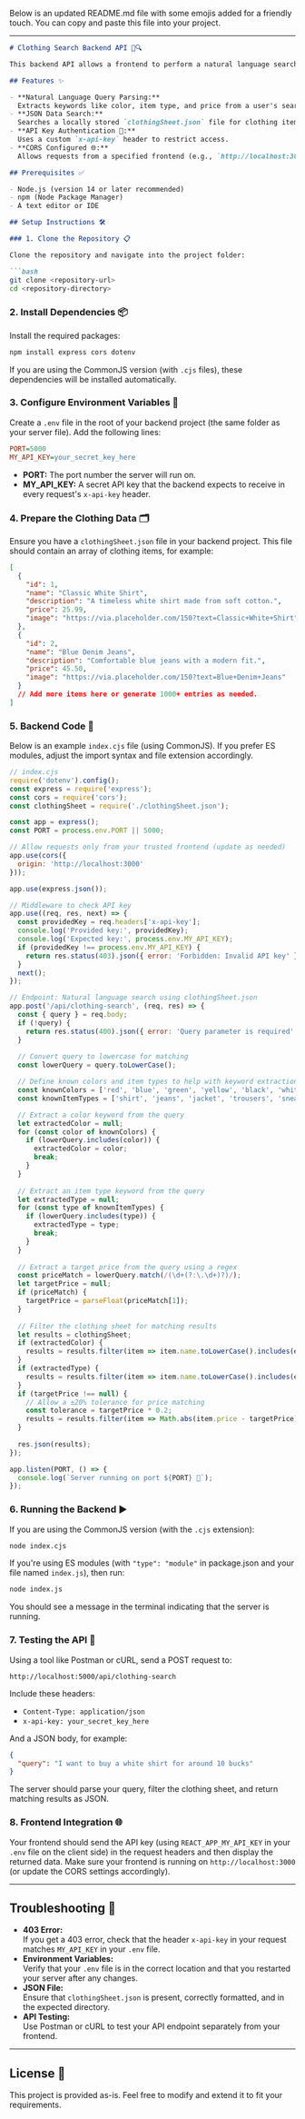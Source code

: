 Below is an updated README.md file with some emojis added for a friendly touch. You can copy and paste this file into your project.

---

```markdown
# Clothing Search Backend API 👕🔍

This backend API allows a frontend to perform a natural language search for clothing items. It extracts keywords (such as color, item type, and price) from a user’s query and then searches a pre-populated JSON "sheet" of clothing data to return the best matching results.

## Features ✨

- **Natural Language Query Parsing:**  
  Extracts keywords like color, item type, and price from a user's search query.
- **JSON Data Search:**  
  Searches a locally stored `clothingSheet.json` file for clothing items that match the query.
- **API Key Authentication 🔑:**  
  Uses a custom `x-api-key` header to restrict access.
- **CORS Configured 🌐:**  
  Allows requests from a specified frontend (e.g., `http://localhost:3000`).

## Prerequisites ✅

- Node.js (version 14 or later recommended)
- npm (Node Package Manager)
- A text editor or IDE

## Setup Instructions 🛠️

### 1. Clone the Repository 📋

Clone the repository and navigate into the project folder:

```bash
git clone <repository-url>
cd <repository-directory>
```

### 2. Install Dependencies 📦

Install the required packages:

```bash
npm install express cors dotenv
```

If you are using the CommonJS version (with `.cjs` files), these dependencies will be installed automatically.

### 3. Configure Environment Variables 🔧

Create a `.env` file in the root of your backend project (the same folder as your server file). Add the following lines:

```ini
PORT=5000
MY_API_KEY=your_secret_key_here
```

- **PORT:** The port number the server will run on.
- **MY_API_KEY:** A secret API key that the backend expects to receive in every request's `x-api-key` header.

### 4. Prepare the Clothing Data 🗂️

Ensure you have a `clothingSheet.json` file in your backend project. This file should contain an array of clothing items, for example:

```json
[
  {
    "id": 1,
    "name": "Classic White Shirt",
    "description": "A timeless white shirt made from soft cotton.",
    "price": 25.99,
    "image": "https://via.placeholder.com/150?text=Classic+White+Shirt"
  },
  {
    "id": 2,
    "name": "Blue Denim Jeans",
    "description": "Comfortable blue jeans with a modern fit.",
    "price": 45.50,
    "image": "https://via.placeholder.com/150?text=Blue+Denim+Jeans"
  }
  // Add more items here or generate 1000+ entries as needed.
]
```

### 5. Backend Code 📄

Below is an example `index.cjs` file (using CommonJS). If you prefer ES modules, adjust the import syntax and file extension accordingly.

```js
// index.cjs
require('dotenv').config();
const express = require('express');
const cors = require('cors');
const clothingSheet = require('./clothingSheet.json');

const app = express();
const PORT = process.env.PORT || 5000;

// Allow requests only from your trusted frontend (update as needed)
app.use(cors({
  origin: 'http://localhost:3000'
}));

app.use(express.json());

// Middleware to check API key
app.use((req, res, next) => {
  const providedKey = req.headers['x-api-key'];
  console.log('Provided key:', providedKey);
  console.log('Expected key:', process.env.MY_API_KEY);
  if (providedKey !== process.env.MY_API_KEY) {
    return res.status(403).json({ error: 'Forbidden: Invalid API key' });
  }
  next();
});

// Endpoint: Natural language search using clothingSheet.json
app.post('/api/clothing-search', (req, res) => {
  const { query } = req.body;
  if (!query) {
    return res.status(400).json({ error: 'Query parameter is required' });
  }
  
  // Convert query to lowercase for matching
  const lowerQuery = query.toLowerCase();

  // Define known colors and item types to help with keyword extraction
  const knownColors = ['red', 'blue', 'green', 'yellow', 'black', 'white', 'pink', 'orange', 'purple'];
  const knownItemTypes = ['shirt', 'jeans', 'jacket', 'trousers', 'sneakers', 'hat', 'skirt', 'sweater', 'blazer', 'coat', 'dress'];

  // Extract a color keyword from the query
  let extractedColor = null;
  for (const color of knownColors) {
    if (lowerQuery.includes(color)) {
      extractedColor = color;
      break;
    }
  }
  
  // Extract an item type keyword from the query
  let extractedType = null;
  for (const type of knownItemTypes) {
    if (lowerQuery.includes(type)) {
      extractedType = type;
      break;
    }
  }
  
  // Extract a target price from the query using a regex
  const priceMatch = lowerQuery.match(/(\d+(?:\.\d+)?)/);
  let targetPrice = null;
  if (priceMatch) {
    targetPrice = parseFloat(priceMatch[1]);
  }
  
  // Filter the clothing sheet for matching results
  let results = clothingSheet;
  if (extractedColor) {
    results = results.filter(item => item.name.toLowerCase().includes(extractedColor));
  }
  if (extractedType) {
    results = results.filter(item => item.name.toLowerCase().includes(extractedType));
  }
  if (targetPrice !== null) {
    // Allow a ±20% tolerance for price matching
    const tolerance = targetPrice * 0.2;
    results = results.filter(item => Math.abs(item.price - targetPrice) <= tolerance);
  }
  
  res.json(results);
});

app.listen(PORT, () => {
  console.log(`Server running on port ${PORT} 🚀`);
});
```

### 6. Running the Backend ▶️

If you are using the CommonJS version (with the `.cjs` extension):

```bash
node index.cjs
```

If you're using ES modules (with `"type": "module"` in package.json and your file named `index.js`), then run:

```bash
node index.js
```

You should see a message in the terminal indicating that the server is running.

### 7. Testing the API 🧪

Using a tool like Postman or cURL, send a POST request to:

```
http://localhost:5000/api/clothing-search
```

Include these headers:
- `Content-Type: application/json`
- `x-api-key: your_secret_key_here`

And a JSON body, for example:

```json
{
  "query": "I want to buy a white shirt for around 10 bucks"
}
```

The server should parse your query, filter the clothing sheet, and return matching results as JSON.

### 8. Frontend Integration 🌐

Your frontend should send the API key (using `REACT_APP_MY_API_KEY` in your `.env` file on the client side) in the request headers and then display the returned data. Make sure your frontend is running on `http://localhost:3000` (or update the CORS settings accordingly).

---

## Troubleshooting 🐞

- **403 Error:**  
  If you get a 403 error, check that the header `x-api-key` in your request matches `MY_API_KEY` in your `.env` file.
- **Environment Variables:**  
  Verify that your `.env` file is in the correct location and that you restarted your server after any changes.
- **JSON File:**  
  Ensure that `clothingSheet.json` is present, correctly formatted, and in the expected directory.
- **API Testing:**  
  Use Postman or cURL to test your API endpoint separately from your frontend.

---

## License 📄

This project is provided as-is. Feel free to modify and extend it to fit your requirements.

